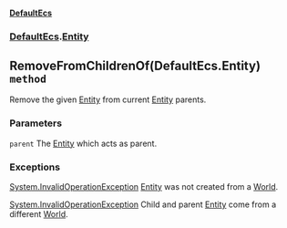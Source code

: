 #### [DefaultEcs](./DefaultEcs.md 'DefaultEcs')
### [DefaultEcs](./DefaultEcs.md#DefaultEcs 'DefaultEcs').[Entity](./DefaultEcs-Entity.md 'DefaultEcs.Entity')
## RemoveFromChildrenOf(DefaultEcs.Entity) `method`
Remove the given [Entity](./DefaultEcs-Entity.md 'DefaultEcs.Entity') from current [Entity](./DefaultEcs-Entity.md 'DefaultEcs.Entity') parents.
### Parameters

<a name='DefaultEcs-Entity-RemoveFromChildrenOf(DefaultEcs-Entity)-parent'></a>
`parent`
The [Entity](./DefaultEcs-Entity.md 'DefaultEcs.Entity') which acts as parent.
### Exceptions

[System.InvalidOperationException](https://docs.microsoft.com/en-us/dotnet/api/System.InvalidOperationException 'System.InvalidOperationException')
[Entity](./DefaultEcs-Entity.md 'DefaultEcs.Entity') was not created from a [World](./DefaultEcs-World.md 'DefaultEcs.World').

[System.InvalidOperationException](https://docs.microsoft.com/en-us/dotnet/api/System.InvalidOperationException 'System.InvalidOperationException')
Child and parent [Entity](./DefaultEcs-Entity.md 'DefaultEcs.Entity') come from a different [World](./DefaultEcs-World.md 'DefaultEcs.World').
